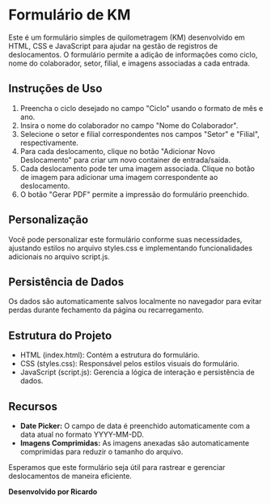 # Formulário de KM

Este é um formulário simples de quilometragem (KM) desenvolvido em HTML, CSS e JavaScript para ajudar na gestão de registros de deslocamentos. O formulário permite a adição de informações como ciclo, nome do colaborador, setor, filial, e imagens associadas a cada entrada.

## Instruções de Uso

1. Preencha o ciclo desejado no campo "Ciclo" usando o formato de mês e ano.
2. Insira o nome do colaborador no campo "Nome do Colaborador".
3. Selecione o setor e filial correspondentes nos campos "Setor" e "Filial", respectivamente.
4. Para cada deslocamento, clique no botão "Adicionar Novo Deslocamento" para criar um novo container de entrada/saída.
5. Cada deslocamento pode ter uma imagem associada. Clique no botão de imagem para adicionar uma imagem correspondente ao deslocamento.
6. O botão "Gerar PDF" permite a impressão do formulário preenchido.

## Personalização

Você pode personalizar este formulário conforme suas necessidades, ajustando estilos no arquivo styles.css e implementando funcionalidades adicionais no arquivo script.js.

## Persistência de Dados

Os dados são automaticamente salvos localmente no navegador para evitar perdas durante fechamento da página ou recarregamento.

## Estrutura do Projeto

- HTML (index.html): Contém a estrutura do formulário.
- CSS (styles.css): Responsável pelos estilos visuais do formulário.
- JavaScript (script.js): Gerencia a lógica de interação e persistência de dados.

## Recursos

- **Date Picker:** O campo de data é preenchido automaticamente com a data atual no formato YYYY-MM-DD.
- **Imagens Comprimidas:** As imagens anexadas são automaticamente comprimidas para reduzir o tamanho do arquivo.

Esperamos que este formulário seja útil para rastrear e gerenciar deslocamentos de maneira eficiente.

**Desenvolvido por Ricardo**
